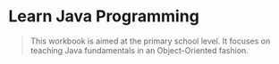# Learn Java Programming

> This workbook is aimed at the primary school level. It focuses on teaching Java fundamentals in an Object-Oriented fashion.
